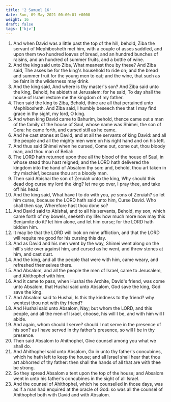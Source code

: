 ```yaml
---
title: '2 Samuel 16'
date: Sun, 09 May 2021 00:00:01 +0000
weight: 16
draft: false
tags: ['kjv'] 
---
```


1. And when David was a little past the top of the hill, behold, Ziba the servant of Mephibosheth met him, with a couple of asses saddled, and upon them two hundred loaves of bread, and an hundred bunches of raisins, and an hundred of summer fruits, and a bottle of wine.
2. And the king said unto Ziba, What meanest thou by these? And Ziba said, The asses be for the king's household to ride on; and the bread and summer fruit for the young men to eat; and the wine, that such as be faint in the wilderness may drink.
3. And the king said, And where is thy master's son? And Ziba said unto the king, Behold, he abideth at Jerusalem: for he said, To day shall the house of Israel restore me the kingdom of my father.
4. Then said the king to Ziba, Behold, thine are all that pertained unto Mephibosheth. And Ziba said, I humbly beseech thee that I may find grace in thy sight, my lord, O king.
5. And when king David came to Bahurim, behold, thence came out a man of the family of the house of Saul, whose name was Shimei, the son of Gera: he came forth, and cursed still as he came.
6. And he cast stones at David, and at all the servants of king David: and all the people and all the mighty men were on his right hand and on his left.
7. And thus said Shimei when he cursed, Come out, come out, thou bloody man, and thou man of Belial:
8. The LORD hath returned upon thee all the blood of the house of Saul, in whose stead thou hast reigned; and the LORD hath delivered the kingdom into the hand of Absalom thy son: and, behold, thou art taken in thy mischief, because thou art a bloody man.
9. Then said Abishai the son of Zeruiah unto the king, Why should this dead dog curse my lord the king? let me go over, I pray thee, and take off his head.
10. And the king said, What have I to do with you, ye sons of Zeruiah? so let him curse, because the LORD hath said unto him, Curse David. Who shall then say, Wherefore hast thou done so?
11. And David said to Abishai, and to all his servants, Behold, my son, which came forth of my bowels, seeketh my life: how much more now may this Benjamite do it? let him alone, and let him curse; for the LORD hath bidden him.
12. It may be that the LORD will look on mine affliction, and that the LORD will requite me good for his cursing this day.
13. And as David and his men went by the way, Shimei went along on the hill's side over against him, and cursed as he went, and threw stones at him, and cast dust.
14. And the king, and all the people that were with him, came weary, and refreshed themselves there.
15. And Absalom, and all the people the men of Israel, came to Jerusalem, and Ahithophel with him.
16. And it came to pass, when Hushai the Archite, David's friend, was come unto Absalom, that Hushai said unto Absalom, God save the king, God save the king.
17. And Absalom said to Hushai, Is this thy kindness to thy friend? why wentest thou not with thy friend?
18. And Hushai said unto Absalom, Nay; but whom the LORD, and this people, and all the men of Israel, choose, his will I be, and with him will I abide.
19. And again, whom should I serve? should I not serve in the presence of his son? as I have served in thy father's presence, so will I be in thy presence.
20. Then said Absalom to Ahithophel, Give counsel among you what we shall do.
21. And Ahithophel said unto Absalom, Go in unto thy father's concubines, which he hath left to keep the house; and all Israel shall hear that thou art abhorred of thy father: then shall the hands of all that are with thee be strong.
22. So they spread Absalom a tent upon the top of the house; and Absalom went in unto his father's concubines in the sight of all Israel.
23. And the counsel of Ahithophel, which he counselled in those days, was as if a man had enquired at the oracle of God: so was all the counsel of Ahithophel both with David and with Absalom.
